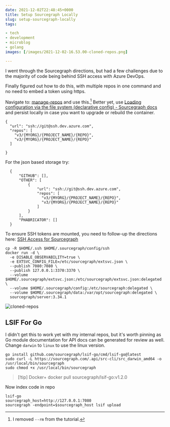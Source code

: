 ```yaml
---
date: 2021-12-02T22:48:45+0000
title: Setup Sourcegraph Locally
slug: setup-sourcegraph-locally
tags:

- tech
- development
- microblog
- golang
images: [/images/2021-12-02-16.53.00-cloned-repos.png]

---
```


I went through the Sourcegraph directions, but had a few challenges due to the majority of code being behind SSH access with Azure DevOps.

Finally figured out how to do this, with multiple repos in one command and no need to embed a token using https.

Navigate to: [manage-repos](http://localhost:7080/site-admin/repositories) and use this.[^changes]
Better yet, use [Loading configuration via the file system (declarative config) - Sourcegraph docs](https://docs.sourcegraph.com/admin/config/advanced_config_file) and persist locally in case you want to upgrade or rebuild the container.

    {
      "url": "ssh://git@ssh.dev.azure.com",
      "repos": [
        "v3/{MYORG}/{PROJECT_NAME}/{REPO}",
        "v3/{MYORG}/{PROJECT_NAME}/{REPO}"
      ]

    }

For the json based storage try:

      {
          "GITHUB": [],
          "OTHER": [
              {
                  "url": "ssh://git@ssh.dev.azure.com",
                  "repos": [
                    "v3/{MYORG}/{PROJECT_NAME}/{REPO}",
                    "v3/{MYORG}/{PROJECT_NAME}/{REPO}"
                  ]
              }
          ],
          "PHABRICATOR": []
      }

To ensure SSH tokens are mounted, you need to follow-up the directions here: [SSH Access for Sourcegraph](https://docs.sourcegraph.com/admin/install/docker/operations#ssh-authentication-config-keys-known-hosts)

    cp -R $HOME/.ssh $HOME/.sourcegraph/config/ssh
    docker run -d \
      -e DISABLE_OBSERVABILITY=true \
      -e EXTSVC_CONFIG_FILE=/etc/sourcegraph/extsvc.json \
      --publish 7080:7080 \
      --publish 127.0.0.1:3370:3370 \
      --volume $HOME/.sourcegraph/extsvc.json:/etc/sourcegraph/extsvc.json:delegated \
      --volume $HOME/.sourcegraph/config:/etc/sourcegraph:delegated \
      --volume $HOME/.sourcegraph/data:/var/opt/sourcegraph:delegated \
      sourcegraph/server:3.34.1

![cloned-repos](/images/2021-12-02-16.53.00-cloned-repos.png "cloned repos")

## LSIF For Go

I didn't get this to work yet with my internal repos, but it's worth pinning as Go module documentation for API docs can be generated for review as well.
Change `darwin` to `linux` to use the linux version.

    go install github.com/sourcegraph/lsif-go/cmd/lsif-go@latest
    sudo curl -L https://sourcegraph.com/.api/src-cli/src_darwin_amd64 -o /usr/local/bin/sourcegraph
    sudo chmod +x /usr/local/bin/sourcegraph

> [!tip] Docker+
> docker pull sourcegraph/lsif-go:v1.2.0

Now index code in repo

    lsif-go
    sourcegraph_host=http://127.0.0.1:7080
    sourcegraph -endpoint=$sourcegraph_host lsif upload

[^changes]: I removed `--rm` from the tutorial.
